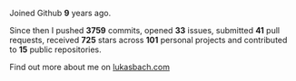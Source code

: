 Joined Github **9** years ago.

Since then I pushed **3759** commits, opened **33** issues, submitted **41** pull requests, received **725** stars across **101** personal projects and contributed to **15** public repositories.

Find out more about me on [lukasbach.com](https://lukasbach.com)
